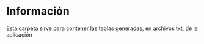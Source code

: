 # Información
Esta carpeta sirve para contener las tablas generadas, en archivos txt, de la aplicación

